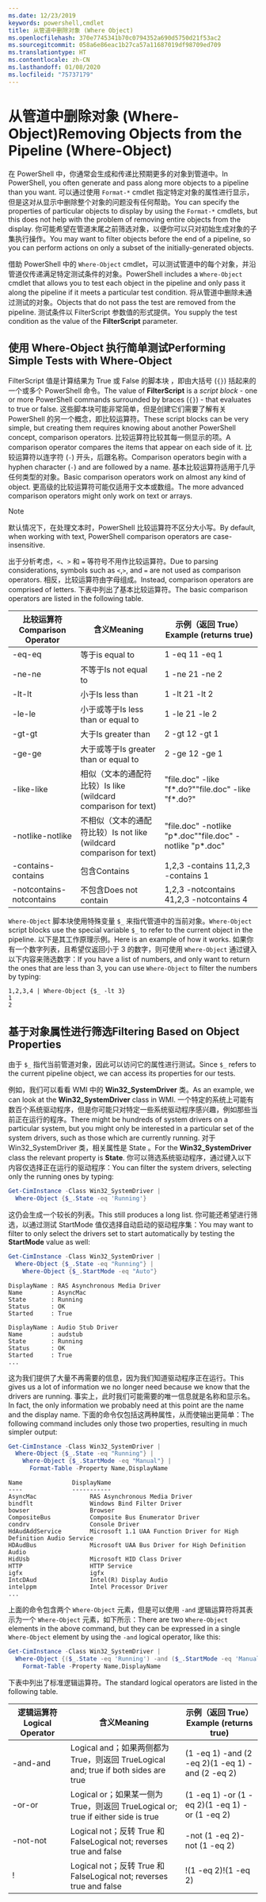 ```yaml
---
ms.date: 12/23/2019
keywords: powershell,cmdlet
title: 从管道中删除对象 (Where Object)
ms.openlocfilehash: 370e7745341b70c0794352a690d5750d21f53ac2
ms.sourcegitcommit: 058a6e86eac1b27ca57a11687019df98709ed709
ms.translationtype: HT
ms.contentlocale: zh-CN
ms.lasthandoff: 01/08/2020
ms.locfileid: "75737179"
---
```

# <a name="removing-objects-from-the-pipeline-where-object"></a><span data-ttu-id="48451-103">从管道中删除对象 (Where-Object)</span><span class="sxs-lookup"><span data-stu-id="48451-103">Removing Objects from the Pipeline (Where-Object)</span></span>

<span data-ttu-id="48451-104">在 PowerShell 中，你通常会生成和传递比预期更多的对象到管道中。</span><span class="sxs-lookup"><span data-stu-id="48451-104">In PowerShell, you often generate and pass along more objects to a pipeline than you want.</span></span> <span data-ttu-id="48451-105">可以通过使用 `Format-*` cmdlet 指定特定对象的属性进行显示，但是这对从显示中删除整个对象的问题没有任何帮助。</span><span class="sxs-lookup"><span data-stu-id="48451-105">You can specify the properties of particular objects to display by using the `Format-*` cmdlets, but this does not help with the problem of removing entire objects from the display.</span></span> <span data-ttu-id="48451-106">你可能希望在管道末尾之前筛选对象，以便你可以只对初始生成对象的子集执行操作。</span><span class="sxs-lookup"><span data-stu-id="48451-106">You may want to filter objects before the end of a pipeline, so you can perform actions on only a subset of the initially-generated objects.</span></span>

<span data-ttu-id="48451-107">借助 PowerShell 中的 `Where-Object` cmdlet，可以测试管道中的每个对象，并沿管道仅传递满足特定测试条件的对象。</span><span class="sxs-lookup"><span data-stu-id="48451-107">PowerShell includes a `Where-Object` cmdlet that allows you to test each object in the pipeline and only pass it along the pipeline if it meets a particular test condition.</span></span> <span data-ttu-id="48451-108">将从管道中删除未通过测试的对象。</span><span class="sxs-lookup"><span data-stu-id="48451-108">Objects that do not pass the test are removed from the pipeline.</span></span> <span data-ttu-id="48451-109">测试条件以 FilterScript  参数值的形式提供。</span><span class="sxs-lookup"><span data-stu-id="48451-109">You supply the test condition as the value of the **FilterScript** parameter.</span></span>

## <a name="performing-simple-tests-with-where-object"></a><span data-ttu-id="48451-110">使用 Where-Object 执行简单测试</span><span class="sxs-lookup"><span data-stu-id="48451-110">Performing Simple Tests with Where-Object</span></span>

<span data-ttu-id="48451-111">FilterScript  值是计算结果为 True 或 False 的脚本块  ，即由大括号 (`{}`) 括起来的一个或多个 PowerShell 命令。</span><span class="sxs-lookup"><span data-stu-id="48451-111">The value of **FilterScript** is a *script block* - one or more PowerShell commands surrounded by braces (`{}`) - that evaluates to true or false.</span></span> <span data-ttu-id="48451-112">这些脚本块可能非常简单，但是创建它们需要了解有关 PowerShell 的另一个概念，即比较运算符。</span><span class="sxs-lookup"><span data-stu-id="48451-112">These script blocks can be very simple, but creating them requires knowing about another PowerShell concept, comparison operators.</span></span> <span data-ttu-id="48451-113">比较运算符比较其每一侧显示的项。</span><span class="sxs-lookup"><span data-stu-id="48451-113">A comparison operator compares the items that appear on each side of it.</span></span> <span data-ttu-id="48451-114">比较运算符以连字符 (`-`) 开头，后跟名称。</span><span class="sxs-lookup"><span data-stu-id="48451-114">Comparison operators begin with a hyphen character (`-`) and are followed by a name.</span></span> <span data-ttu-id="48451-115">基本比较运算符适用于几乎任何类型的对象。</span><span class="sxs-lookup"><span data-stu-id="48451-115">Basic comparison operators work on almost any kind of object.</span></span> <span data-ttu-id="48451-116">更高级的比较运算符可能仅适用于文本或数组。</span><span class="sxs-lookup"><span data-stu-id="48451-116">The more advanced comparison operators might only work on text or arrays.</span></span>

> [!NOTE]
> <span data-ttu-id="48451-117">默认情况下，在处理文本时，PowerShell 比较运算符不区分大小写。</span><span class="sxs-lookup"><span data-stu-id="48451-117">By default, when working with text, PowerShell comparison operators are case-insensitive.</span></span>

<span data-ttu-id="48451-118">出于分析考虑，`<`、`>` 和 `=` 等符号不用作比较运算符。</span><span class="sxs-lookup"><span data-stu-id="48451-118">Due to parsing considerations, symbols such as `<`,`>`, and `=` are not used as comparison operators.</span></span> <span data-ttu-id="48451-119">相反，比较运算符由字母组成。</span><span class="sxs-lookup"><span data-stu-id="48451-119">Instead, comparison operators are comprised of letters.</span></span> <span data-ttu-id="48451-120">下表中列出了基本比较运算符。</span><span class="sxs-lookup"><span data-stu-id="48451-120">The basic comparison operators are listed in the following table.</span></span>

| <span data-ttu-id="48451-121">比较运算符</span><span class="sxs-lookup"><span data-stu-id="48451-121">Comparison Operator</span></span> |                  <span data-ttu-id="48451-122">含义</span><span class="sxs-lookup"><span data-stu-id="48451-122">Meaning</span></span>                   |    <span data-ttu-id="48451-123">示例（返回 True）</span><span class="sxs-lookup"><span data-stu-id="48451-123">Example (returns true)</span></span>    |
| ------------------- | ------------------------------------------ | ---------------------------- |
| <span data-ttu-id="48451-124">-eq</span><span class="sxs-lookup"><span data-stu-id="48451-124">-eq</span></span>                 | <span data-ttu-id="48451-125">等于</span><span class="sxs-lookup"><span data-stu-id="48451-125">is equal to</span></span>                                | <span data-ttu-id="48451-126">1 -eq 1</span><span class="sxs-lookup"><span data-stu-id="48451-126">1 -eq 1</span></span>                      |
| <span data-ttu-id="48451-127">-ne</span><span class="sxs-lookup"><span data-stu-id="48451-127">-ne</span></span>                 | <span data-ttu-id="48451-128">不等于</span><span class="sxs-lookup"><span data-stu-id="48451-128">Is not equal to</span></span>                            | <span data-ttu-id="48451-129">1 -ne 2</span><span class="sxs-lookup"><span data-stu-id="48451-129">1 -ne 2</span></span>                      |
| <span data-ttu-id="48451-130">-lt</span><span class="sxs-lookup"><span data-stu-id="48451-130">-lt</span></span>                 | <span data-ttu-id="48451-131">小于</span><span class="sxs-lookup"><span data-stu-id="48451-131">Is less than</span></span>                               | <span data-ttu-id="48451-132">1 -lt 2</span><span class="sxs-lookup"><span data-stu-id="48451-132">1 -lt 2</span></span>                      |
| <span data-ttu-id="48451-133">-le</span><span class="sxs-lookup"><span data-stu-id="48451-133">-le</span></span>                 | <span data-ttu-id="48451-134">小于或等于</span><span class="sxs-lookup"><span data-stu-id="48451-134">Is less than or equal to</span></span>                   | <span data-ttu-id="48451-135">1 -le 2</span><span class="sxs-lookup"><span data-stu-id="48451-135">1 -le 2</span></span>                      |
| <span data-ttu-id="48451-136">-gt</span><span class="sxs-lookup"><span data-stu-id="48451-136">-gt</span></span>                 | <span data-ttu-id="48451-137">大于</span><span class="sxs-lookup"><span data-stu-id="48451-137">Is greater than</span></span>                            | <span data-ttu-id="48451-138">2 -gt 1</span><span class="sxs-lookup"><span data-stu-id="48451-138">2 -gt 1</span></span>                      |
| <span data-ttu-id="48451-139">-ge</span><span class="sxs-lookup"><span data-stu-id="48451-139">-ge</span></span>                 | <span data-ttu-id="48451-140">大于或等于</span><span class="sxs-lookup"><span data-stu-id="48451-140">Is greater than or equal to</span></span>                | <span data-ttu-id="48451-141">2 -ge 1</span><span class="sxs-lookup"><span data-stu-id="48451-141">2 -ge 1</span></span>                      |
| <span data-ttu-id="48451-142">-like</span><span class="sxs-lookup"><span data-stu-id="48451-142">-like</span></span>               | <span data-ttu-id="48451-143">相似（文本的通配符比较）</span><span class="sxs-lookup"><span data-stu-id="48451-143">Is like (wildcard comparison for text)</span></span>     | <span data-ttu-id="48451-144">"file.doc" -like "f\*.do?"</span><span class="sxs-lookup"><span data-stu-id="48451-144">"file.doc" -like "f\*.do?"</span></span>    |
| <span data-ttu-id="48451-145">-notlike</span><span class="sxs-lookup"><span data-stu-id="48451-145">-notlike</span></span>            | <span data-ttu-id="48451-146">不相似（文本的通配符比较）</span><span class="sxs-lookup"><span data-stu-id="48451-146">Is not like (wildcard comparison for text)</span></span> | <span data-ttu-id="48451-147">"file.doc" -notlike "p\*.doc"</span><span class="sxs-lookup"><span data-stu-id="48451-147">"file.doc" -notlike "p\*.doc"</span></span> |
| <span data-ttu-id="48451-148">-contains</span><span class="sxs-lookup"><span data-stu-id="48451-148">-contains</span></span>           | <span data-ttu-id="48451-149">包含</span><span class="sxs-lookup"><span data-stu-id="48451-149">Contains</span></span>                                   | <span data-ttu-id="48451-150">1,2,3 -contains 1</span><span class="sxs-lookup"><span data-stu-id="48451-150">1,2,3 -contains 1</span></span>            |
| <span data-ttu-id="48451-151">-notcontains</span><span class="sxs-lookup"><span data-stu-id="48451-151">-notcontains</span></span>        | <span data-ttu-id="48451-152">不包含</span><span class="sxs-lookup"><span data-stu-id="48451-152">Does not contain</span></span>                           | <span data-ttu-id="48451-153">1,2,3 -notcontains 4</span><span class="sxs-lookup"><span data-stu-id="48451-153">1,2,3 -notcontains 4</span></span>         |

<span data-ttu-id="48451-154">`Where-Object` 脚本块使用特殊变量 `$_` 来指代管道中的当前对象。</span><span class="sxs-lookup"><span data-stu-id="48451-154">`Where-Object` script blocks use the special variable `$_` to refer to the current object in the pipeline.</span></span> <span data-ttu-id="48451-155">以下是其工作原理示例。</span><span class="sxs-lookup"><span data-stu-id="48451-155">Here is an example of how it works.</span></span> <span data-ttu-id="48451-156">如果你有一个数字列表，且希望仅返回小于 3 的数字，则可使用 `Where-Object` 通过键入以下内容来筛选数字：</span><span class="sxs-lookup"><span data-stu-id="48451-156">If you have a list of numbers, and only want to return the ones that are less than 3, you can use `Where-Object` to filter the numbers by typing:</span></span>

```
1,2,3,4 | Where-Object {$_ -lt 3}
1
2
```

## <a name="filtering-based-on-object-properties"></a><span data-ttu-id="48451-157">基于对象属性进行筛选</span><span class="sxs-lookup"><span data-stu-id="48451-157">Filtering Based on Object Properties</span></span>

<span data-ttu-id="48451-158">由于 `$_` 指代当前管道对象，因此可以访问它的属性进行测试。</span><span class="sxs-lookup"><span data-stu-id="48451-158">Since `$_` refers to the current pipeline object, we can access its properties for our tests.</span></span>

<span data-ttu-id="48451-159">例如，我们可以看看 WMI 中的 **Win32_SystemDriver** 类。</span><span class="sxs-lookup"><span data-stu-id="48451-159">As an example, we can look at the **Win32_SystemDriver** class in WMI.</span></span> <span data-ttu-id="48451-160">一个特定的系统上可能有数百个系统驱动程序，但是你可能只对特定一些系统驱动程序感兴趣，例如那些当前正在运行的程序。</span><span class="sxs-lookup"><span data-stu-id="48451-160">There might be hundreds of system drivers on a particular system, but you might only be interested in a particular set of the system drivers, such as those which are currently running.</span></span> <span data-ttu-id="48451-161">对于 Win32_SystemDriver  类，相关属性是 State  。</span><span class="sxs-lookup"><span data-stu-id="48451-161">For the **Win32_SystemDriver** class the relevant property is **State**.</span></span> <span data-ttu-id="48451-162">你可以筛选系统驱动程序，通过键入以下内容仅选择正在运行的驱动程序：</span><span class="sxs-lookup"><span data-stu-id="48451-162">You can filter the system drivers, selecting only the running ones by typing:</span></span>

```powershell
Get-CimInstance -Class Win32_SystemDriver |
  Where-Object {$_.State -eq 'Running'}
```

<span data-ttu-id="48451-163">这仍会生成一个较长的列表。</span><span class="sxs-lookup"><span data-stu-id="48451-163">This still produces a long list.</span></span> <span data-ttu-id="48451-164">你可能还希望进行筛选，以通过测试 StartMode  值仅选择自动启动的驱动程序集：</span><span class="sxs-lookup"><span data-stu-id="48451-164">You may want to filter to only select the drivers set to start automatically by testing the **StartMode** value as well:</span></span>

```powershell
Get-CimInstance -Class Win32_SystemDriver |
  Where-Object {$_.State -eq "Running"} |
    Where-Object {$_.StartMode -eq "Auto"}
```

```Output
DisplayName : RAS Asynchronous Media Driver
Name        : AsyncMac
State       : Running
Status      : OK
Started     : True

DisplayName : Audio Stub Driver
Name        : audstub
State       : Running
Status      : OK
Started     : True
...
```

<span data-ttu-id="48451-165">这为我们提供了大量不再需要的信息，因为我们知道驱动程序正在运行。</span><span class="sxs-lookup"><span data-stu-id="48451-165">This gives us a lot of information we no longer need because we know that the drivers are running.</span></span>
<span data-ttu-id="48451-166">事实上，此时我们可能需要的唯一信息就是名称和显示名。</span><span class="sxs-lookup"><span data-stu-id="48451-166">In fact, the only information we probably need at this point are the name and the display name.</span></span> <span data-ttu-id="48451-167">下面的命令仅包括这两种属性，从而使输出更简单：</span><span class="sxs-lookup"><span data-stu-id="48451-167">The following command includes only those two properties, resulting in much simpler output:</span></span>

```powershell
Get-CimInstance -Class Win32_SystemDriver |
  Where-Object {$_.State -eq "Running"} |
    Where-Object {$_.StartMode -eq "Manual"} |
      Format-Table -Property Name,DisplayName
```

```Output
Name              DisplayName
----              -----------
AsyncMac               RAS Asynchronous Media Driver
bindflt                Windows Bind Filter Driver
bowser                 Browser
CompositeBus           Composite Bus Enumerator Driver
condrv                 Console Driver
HdAudAddService        Microsoft 1.1 UAA Function Driver for High Definition Audio Service
HDAudBus               Microsoft UAA Bus Driver for High Definition Audio
HidUsb                 Microsoft HID Class Driver
HTTP                   HTTP Service
igfx                   igfx
IntcDAud               Intel(R) Display Audio
intelppm               Intel Processor Driver
...
```

<span data-ttu-id="48451-168">上面的命令包含两个 `Where-Object` 元素，但是可以使用 `-and` 逻辑运算符将其表示为一个 `Where-Object` 元素，如下所示：</span><span class="sxs-lookup"><span data-stu-id="48451-168">There are two `Where-Object` elements in the above command, but they can be expressed in a single `Where-Object` element by using the `-and` logical operator, like this:</span></span>

```powershell
Get-CimInstance -Class Win32_SystemDriver |
  Where-Object {($_.State -eq 'Running') -and ($_.StartMode -eq 'Manual')} |
    Format-Table -Property Name,DisplayName
```

<span data-ttu-id="48451-169">下表中列出了标准逻辑运算符。</span><span class="sxs-lookup"><span data-stu-id="48451-169">The standard logical operators are listed in the following table.</span></span>

| <span data-ttu-id="48451-170">逻辑运算符</span><span class="sxs-lookup"><span data-stu-id="48451-170">Logical Operator</span></span> |                 <span data-ttu-id="48451-171">含义</span><span class="sxs-lookup"><span data-stu-id="48451-171">Meaning</span></span>                  |  <span data-ttu-id="48451-172">示例（返回 True）</span><span class="sxs-lookup"><span data-stu-id="48451-172">Example (returns true)</span></span>  |
| ---------------- | ---------------------------------------- | ------------------------ |
| <span data-ttu-id="48451-173">-and</span><span class="sxs-lookup"><span data-stu-id="48451-173">-and</span></span>             | <span data-ttu-id="48451-174">Logical and；如果两侧都为 True，则返回 True</span><span class="sxs-lookup"><span data-stu-id="48451-174">Logical and; true if both sides are true</span></span> | <span data-ttu-id="48451-175">(1 -eq 1) -and (2 -eq 2)</span><span class="sxs-lookup"><span data-stu-id="48451-175">(1 -eq 1) -and (2 -eq 2)</span></span> |
| <span data-ttu-id="48451-176">-or</span><span class="sxs-lookup"><span data-stu-id="48451-176">-or</span></span>              | <span data-ttu-id="48451-177">Logical or；如果某一侧为 True，则返回 True</span><span class="sxs-lookup"><span data-stu-id="48451-177">Logical or; true if either side is true</span></span>  | <span data-ttu-id="48451-178">(1 -eq 1) -or (1 -eq 2)</span><span class="sxs-lookup"><span data-stu-id="48451-178">(1 -eq 1) -or (1 -eq 2)</span></span>  |
| <span data-ttu-id="48451-179">-not</span><span class="sxs-lookup"><span data-stu-id="48451-179">-not</span></span>             | <span data-ttu-id="48451-180">Logical not；反转 True 和 False</span><span class="sxs-lookup"><span data-stu-id="48451-180">Logical not; reverses true and false</span></span>     | <span data-ttu-id="48451-181">-not (1 -eq 2)</span><span class="sxs-lookup"><span data-stu-id="48451-181">-not (1 -eq 2)</span></span>           |
| \!               | <span data-ttu-id="48451-182">Logical not；反转 True 和 False</span><span class="sxs-lookup"><span data-stu-id="48451-182">Logical not; reverses true and false</span></span>     | <span data-ttu-id="48451-183">\!(1 -eq 2)</span><span class="sxs-lookup"><span data-stu-id="48451-183">\!(1 -eq 2)</span></span>              |
